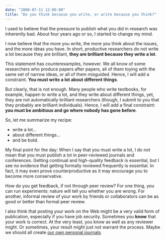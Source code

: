 ```yaml
---
date: "2008-07-11 12:00:00"
title: "Do you think because you write, or write because you think?"
---
```




I used to believe that the pressure to publish what you did in research was inherently bad. About four years ago or so, I started to change my mind.

I now believe that the more you write, the more you think about the issues, and the more ideas you have. In short, productive researchers do not write a lot because they are brilliant, __they are brilliant because they write a lot__.

This statement has counterexamples, however. We all know of some researchers who produce papers after papers, all of them toying with the same set of narrow ideas, or all of them misguided. Hence, I will add a constraint. __You must write a lot about different things__.

But clearly, that is not enough. Many people who write textbooks, for example, happen to write a lot, and they write about different things, yet, they are not automatically brilliant researchers (though, I submit to you that they probably are brilliant individuals). Hence, I will add a final constraint: __you must be ambitious and go where nobody has gone before__.

So, let me summarize my recipe:

- write a lot&hellip;
- about different things&hellip;
- and be bold.


My final point for the day: When I say that you must write a lot, I do not mean that you must publish a lot in peer-reviewed journals and conferences. Getting continual and high-quality feedback is essential, but I see no evidence that getting formally reviewed frequently is essential. In fact, it may even prove counterproductive as it may encourage you to become more conservative.

How do you get feedback, if not through peer review? For one thing, you can run experiments: nature will tell you whether you are wrong. For another, informal review of your work by friends or collaborators can be as good or better than formal peer review.

I also think that posting your work on the Web might be a very valid form of publication, especially if you have job security. Sometimes you __know__ that your work is correct. At the very least, you know as well as any reviewer might. Or sometimes, your result might just not warrant the process. Maybe we should all create [our own personal journals](http://www.math.rutgers.edu/~zeilberg/pj.html).

